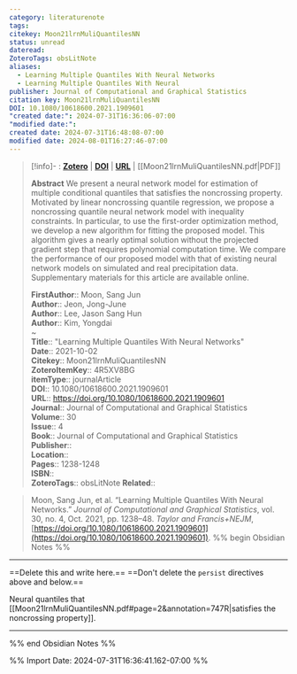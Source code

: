 ```yaml
---
category: literaturenote
tags: 
citekey: Moon21lrnMuliQuantilesNN
status: unread
dateread: 
ZoteroTags: obsLitNote
aliases:
  - Learning Multiple Quantiles With Neural Networks
  - Learning Multiple Quantiles With Neural
publisher: Journal of Computational and Graphical Statistics
citation key: Moon21lrnMuliQuantilesNN
DOI: 10.1080/10618600.2021.1909601
"created date:": 2024-07-31T16:36:06-07:00
"modified date:": 
created date: 2024-07-31T16:48:08-07:00
modified date: 2024-08-01T16:27:46-07:00
---
```


> [!info]- : [**Zotero**](zotero://select/library/items/4R5XV8BG)  | [**DOI**](https://doi.org/10.1080/10618600.2021.1909601)  | [**URL**](https://doi.org/10.1080/10618600.2021.1909601) | [[Moon21lrnMuliQuantilesNN.pdf|PDF]]
>
> 
> **Abstract**
> We present a neural network model for estimation of multiple conditional quantiles that satisfies the noncrossing property. Motivated by linear noncrossing quantile regression, we propose a noncrossing quantile neural network model with inequality constraints. In particular, to use the first-order optimization method, we develop a new algorithm for fitting the proposed model. This algorithm gives a nearly optimal solution without the projected gradient step that requires polynomial computation time. We compare the performance of our proposed model with that of existing neural network models on simulated and real precipitation data. Supplementary materials for this article are available online.
> 
> 
> **FirstAuthor**:: Moon, Sang Jun  
> **Author**:: Jeon, Jong-June  
> **Author**:: Lee, Jason Sang Hun  
> **Author**:: Kim, Yongdai  
~    
> **Title**:: "Learning Multiple Quantiles With Neural Networks"  
> **Date**:: 2021-10-02  
> **Citekey**:: Moon21lrnMuliQuantilesNN  
> **ZoteroItemKey**:: 4R5XV8BG  
> **itemType**:: journalArticle  
> **DOI**:: 10.1080/10618600.2021.1909601  
> **URL**:: https://doi.org/10.1080/10618600.2021.1909601  
> **Journal**:: Journal of Computational and Graphical Statistics  
> **Volume**:: 30  
> **Issue**:: 4  
> **Book**:: Journal of Computational and Graphical Statistics  
> **Publisher**::   
> **Location**::    
> **Pages**:: 1238-1248  
> **ISBN**::   
> **ZoteroTags**:: obsLitNote
> **Related**:: 

> Moon, Sang Jun, et al. “Learning Multiple Quantiles With Neural Networks.” _Journal of Computational and Graphical Statistics_, vol. 30, no. 4, Oct. 2021, pp. 1238–48. _Taylor and Francis+NEJM_, [https://doi.org/10.1080/10618600.2021.1909601](https://doi.org/10.1080/10618600.2021.1909601).
%% begin Obsidian Notes %%
___
==Delete this and write here.==
==Don't delete the `persist` directives above and below.==

Neural quantiles that [[Moon21lrnMuliQuantilesNN.pdf#page=2&annotation=747R|satisfies the noncrossing property]].
___
%% end Obsidian Notes %%



%% Import Date: 2024-07-31T16:36:41.162-07:00 %%
